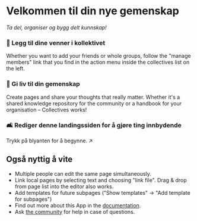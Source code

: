 # Velkommen til din nye gemenskap

*Ta del, organiser og bygg delt kunnskap!*


### 🐾 Legg til dine venner i kollektivet

Whether you want to add your friends or whole groups, follow the "manage members" link that you find in the action menu inside the collectives list on the left.

### 🌱 Gi liv til din gemenskap

Create pages and share your thoughts that really matter. Whether it's a shared knowledge repository for the community or a handbook for your organisation – Collectives works!

### 🛋️ Rediger denne landingssiden for å gjøre ting innbydende

Trykk på blyanten for å begynne. ↗️


## Også nyttig å vite

* Multiple people can edit the same page simultaneously.
* Link local pages by selecting text and choosing "link file". Drag & drop from page list into the editor also works.
* Add templates for future subpages ("Show templates" -> "Add template for subpages")
* Find out more about this App in the [documentation](https://collectivecloud.gitlab.io/collectives/).
* Ask [the community](https://help.nextcloud.com/c/apps/collectives/174) for help in case of questions.
